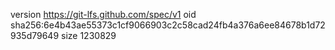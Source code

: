 version https://git-lfs.github.com/spec/v1
oid sha256:6e4b43ae55373c1cf9066903c2c58cad24fb4a376a6ee84678b1d72935d79649
size 1230829
